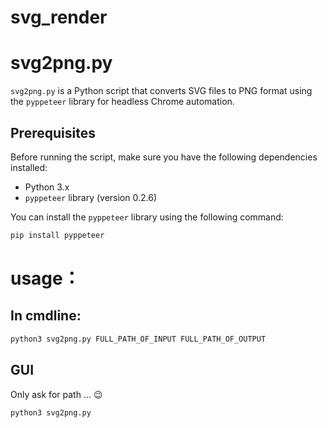 # svg_render
# svg2png.py

`svg2png.py` is a Python script that converts SVG files to PNG format using the `pyppeteer` library for headless Chrome automation.

## Prerequisites

Before running the script, make sure you have the following dependencies installed:

- Python 3.x
- `pyppeteer` library (version 0.2.6)

You can install the `pyppeteer` library using the following command:

```bash
pip install pyppeteer
```
# usage：
## In cmdline:
```bash
python3 svg2png.py FULL_PATH_OF_INPUT FULL_PATH_OF_OUTPUT
```
## GUI
Only ask for path ... 😉
```bash
python3 svg2png.py
```
